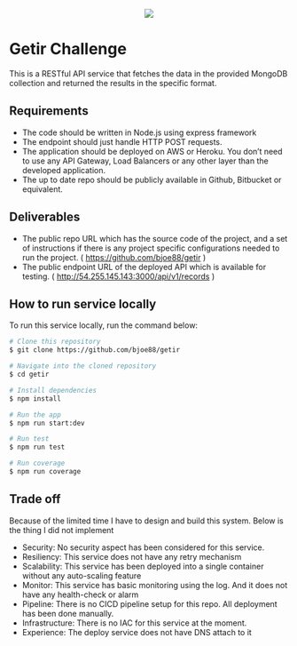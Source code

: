<p align="center">
  <img src="https://seeklogo.com/images/G/getir-logo-489FC74138-seeklogo.com.png" />
</p>

# Getir Challenge

This is a RESTful API service that fetches the data in the
provided MongoDB collection and returned the results in the specific format.

## Requirements

- The code should be written in Node.js using express framework
- The endpoint should just handle HTTP POST requests.
- The application should be deployed on AWS or Heroku. You don’t need to use any
API Gateway, Load Balancers or any other layer than the developed application.
- The up to date repo should be publicly available in Github, Bitbucket or equivalent.


## Deliverables

- The public repo URL which has the source code of the project, and a set of
instructions if there is any project specific configurations needed to run the project. ( https://github.com/bjoe88/getir )
- The public endpoint URL of the deployed API which is available for testing. ( http://54.255.145.143:3000/api/v1/records )

## How to run service locally
To run this service locally, run the command below:
```Bash
# Clone this repository
$ git clone https://github.com/bjoe88/getir

# Navigate into the cloned repository
$ cd getir

# Install dependencies
$ npm install

# Run the app
$ npm run start:dev

# Run test
$ npm run test

# Run coverage
$ npm run coverage
```

## Trade off

Because of the limited time I have to design and build this system. Below is the thing I did not implement

- Security: No security aspect has been considered for this service.
- Resiliency: This service does not have any retry mechanism
- Scalability: This service has been deployed into a single container without any auto-scaling feature
- Monitor: This service has basic monitoring using the log. And it does not have any health-check or alarm
- Pipeline: There is no CICD pipeline setup for this repo. All deployment has been done manually.
- Infrastructure: There is no IAC for this service at the moment.
- Experience: The deploy service does not have DNS attach to it
